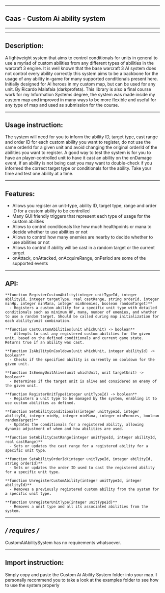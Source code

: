------------
Caas - Custom Ai ability system
------------
************************************************************************************

   ------------
   Description:
   ------------
   A lightweight system that aims to control conditionals for units in general to use a myriad of custom abilities from any
   different types of abilities in the warcraft 3 engine. It is well known that the base warcraft 3 AI system does not control every ability correctly
   this system aims to be a backbone for the usage of any ability in-game for many supported conditionals present here.
   Initially designed for AI heroes in my custom map, but can be used for any unit.
   By Ricardo Malafaia (darkprofeta).
   This library is also a final course work for my Information Systems degree, the system was made inside my custom map
   and improved in many ways to be more flexible and useful for any type of map and used as submission for the course. 

   -------------------
   Usage instruction:
   -------------------
   The system will need for you to inform the ability ID, target type, cast range and order ID for each custom 
   ability you want to register, do not use the same orderId for a given unit and avoid changing the original orderId
   of the abilities you want to register.
   A good way to test the system is for you to have an player-controlled unit to have it cast an ability on the 
   onDamage event, if an ability is not being cast you may want to double-check if you informed the correct target type
   or conditionals for the ability. 
   Take your time and test one ability at a time.

   ---------
   Features:
   ---------
   - Allows you register an unit-type, ability ID, target type, range and order ID for a custom ability to be controlled
   - Many GUI friendly triggers that represent each type of usage for the custom abilities
   - Allows to control conditionals like how much healthpoints or mana to decide whether to use abilities or not
   - Allows to control how many enemies are nearby to decide whether to use abilities or not
   - Allows to control if ability will be cast in a random target or the current target
   - onAttack, onAttacked, onAcquireRange, onPeriod are some of the supported events

   ----
   API:
   ----
    **function RegisterCustomAbility(integer unitTypeId, integer abilityId, integer targetType, real castRange, string orderId, integer minHp, integer minMana, integer minEnemies, boolean randomTarget)**
      - Registers a custom ability for a specific unit type with detailed conditionals such as minimum HP, mana, number of enemies, and whether to use a random target. Should be called during map initialization for each ability/unit combination.

    **function CastCustomAbilities(unit whichUnit) -> boolean**
      - Attempts to cast any registered custom abilities for the given unit, based on the defined conditionals and current game state. Returns true if an ability was cast.

    **function IsAbilityOnCooldown(unit whichUnit, integer abilityId) -> boolean**
      - Checks if the specified ability is currently on cooldown for the given unit.

    **function IsEnemyUnitAlive(unit whichUnit, unit targetUnit) -> boolean**
      - Determines if the target unit is alive and considered an enemy of the given unit.

    **function RegisterUnitType(integer unitTypeId) -> boolean**
      - Registers a unit type to be managed by the system, enabling it to use custom abilities as defined.

    **function SetAbilityConditionals(integer unitTypeId, integer abilityId, integer minHp, integer minMana, integer minEnemies, boolean randomTarget)**
      - Updates the conditionals for a registered ability, allowing dynamic adjustment of when and how abilities are used.

    **function SetAbilityCastRange(integer unitTypeId, integer abilityId, real castRange)**
      - Sets or updates the cast range for a registered ability for a specific unit type.

    **function SetAbilityOrderId(integer unitTypeId, integer abilityId, string orderId)**
      - Sets or updates the order ID used to cast the registered ability for a specific unit type.

    **function UnregisterCustomAbility(integer unitTypeId, integer abilityId)**
      - Removes a previously registered custom ability from the system for a specific unit type.

    **function UnregisterUnitType(integer unitTypeId)**
      - Removes a unit type and all its associated abilities from the system.


   --------------
   */ requires /*
   --------------
   CustomAiAbilitySystem has no requirements whatsoever.


   -------------------
   Import instruction:
   -------------------
   Simply copy and paste the Custom Ai Ability System folder into your map.
   I personally recommend you to take a look at the examples folder to see how to use the system properly

